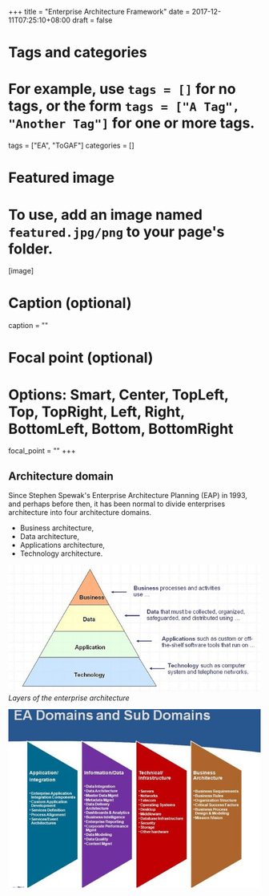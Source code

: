 +++
title = "Enterprise Architecture Framework"
date = 2017-12-11T07:25:10+08:00
draft = false

# Tags and categories
# For example, use `tags = []` for no tags, or the form `tags = ["A Tag", "Another Tag"]` for one or more tags.
tags = ["EA", "ToGAF"]
categories = []

# Featured image
# To use, add an image named `featured.jpg/png` to your page's folder. 
[image]
  # Caption (optional)
  caption = ""

  # Focal point (optional)
  # Options: Smart, Center, TopLeft, Top, TopRight, Left, Right, BottomLeft, Bottom, BottomRight
  focal_point = ""
+++


## Architecture domain

Since Stephen Spewak's Enterprise Architecture Planning (EAP) in 1993, and perhaps before then, it has been normal to divide enterprises architecture into four architecture domains.

- Business architecture,
- Data architecture,
- Applications architecture,
- Technology architecture.

![](./Enterprise_Architecture.jpg)*Layers of the enterprise architecture*

![](./Architecture_Domain_Reference_Architecture.jpg)